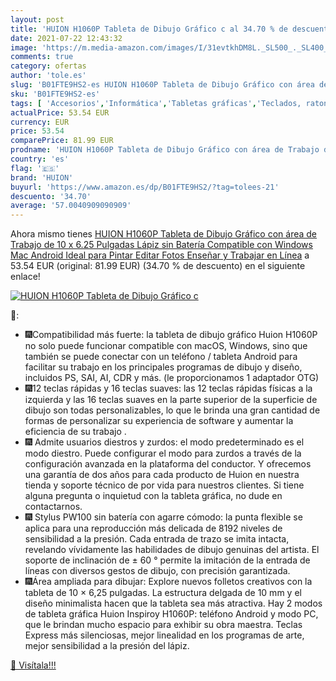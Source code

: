 ```yaml
---
layout: post
title: 'HUION H1060P Tableta de Dibujo Gráfico c al 34.70 % de descuento'
date: 2021-07-22 12:43:32
image: 'https://m.media-amazon.com/images/I/31evtkhDM8L._SL500_._SL400_.jpg'
comments: true
category: ofertas
author: 'tole.es'
slug: 'B01FTE9HS2-es HUION H1060P Tableta de Dibujo Gráfico con área de Trabajo...'
sku: 'B01FTE9HS2-es'
tags: [ 'Accesorios','Informática','Tabletas gráficas','Teclados, ratones y periféricos de entrada','huion','lápiz', ]
actualPrice: 53.54 EUR
currency: EUR
price: 53.54
comparePrice: 81.99 EUR
prodname: 'HUION H1060P Tableta de Dibujo Gráfico con área de Trabajo de 10 x 6.25 Pulgadas  Lápiz sin Batería  Compatible con Windows Mac Android  Ideal para Pintar  Editar  Fotos  Enseñar y Trabajar en Línea'
country: 'es'
flag: '🇪🇸'
brand: 'HUION'
buyurl: 'https://www.amazon.es/dp/B01FTE9HS2/?tag=tolees-21'
descuento: '34.70'
average: '57.0040909090909'
---
```


Ahora mismo tienes [HUION H1060P Tableta de Dibujo Gráfico con área de Trabajo de 10 x 6.25 Pulgadas  Lápiz sin Batería  Compatible con Windows Mac Android  Ideal para Pintar  Editar  Fotos  Enseñar y Trabajar en Línea](https://www.amazon.es/dp/B01FTE9HS2/?tag=tolees-21) a 53.54 EUR (original: 81.99 EUR) (34.70 %  de descuento) en el siguiente enlace!

[![HUION H1060P Tableta de Dibujo Gráfico c](https://m.media-amazon.com/images/I/31evtkhDM8L._SL500_._SL400_.jpg)](https://www.amazon.es/dp/B01FTE9HS2/?tag=tolees-21)

🔎:

- 🎆Compatibilidad más fuerte: la tableta de dibujo gráfico Huion H1060P no solo puede funcionar compatible con macOS, Windows, sino que también se puede conectar con un teléfono / tableta Android para facilitar su trabajo en los principales programas de dibujo y diseño, incluidos PS, SAI, AI, CDR y más. (le proporcionamos 1 adaptador OTG)
- 🎆12 teclas rápidas y 16 teclas suaves: las 12 teclas rápidas físicas a la izquierda y las 16 teclas suaves en la parte superior de la superficie de dibujo son todas personalizables, lo que le brinda una gran cantidad de formas de personalizar su experiencia de software y aumentar la eficiencia de su trabajo .
- 🎆 Admite usuarios diestros y zurdos: el modo predeterminado es el modo diestro. Puede configurar el modo para zurdos a través de la configuración avanzada en la plataforma del conductor. Y ofrecemos una garantía de dos años para cada producto de Huion en nuestra tienda y soporte técnico de por vida para nuestros clientes. Si tiene alguna pregunta o inquietud con la tableta gráfica, no dude en contactarnos.
- 🎆 Stylus PW100 sin batería con agarre cómodo: la punta flexible se aplica para una reproducción más delicada de 8192 niveles de sensibilidad a la presión. Cada entrada de trazo se imita intacta, revelando vívidamente las habilidades de dibujo genuinas del artista. El soporte de inclinación de ± 60 ° permite la imitación de la entrada de líneas con diversos gestos de dibujo, con precisión garantizada.
- 🎆Área ampliada para dibujar: Explore nuevos folletos creativos con la tableta de 10 × 6,25 pulgadas. La estructura delgada de 10 mm y el diseño minimalista hacen que la tableta sea más atractiva. Hay 2 modos de tableta gráfica Huion Inspiroy H1060P: teléfono Android y modo PC, que le brindan mucho espacio para exhibir su obra maestra. Teclas Express más silenciosas, mejor linealidad en los programas de arte, mejor sensibilidad a la presión del lápiz.

[🛒 Visítala!!!](https://www.amazon.es/dp/B01FTE9HS2/?tag=tolees-21)
